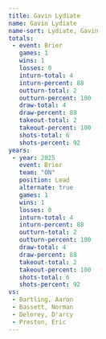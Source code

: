 ```yaml
---
title: Gavin Lydiate
name: Gavin Lydiate
name-sort: Lydiate, Gavin
totals:
 - event: Brier
   games: 1
   wins: 1
   losses: 0
   inturn-total: 4
   inturn-percent: 88
   outturn-total: 2
   outturn-percent: 100
   draw-total: 4
   draw-percent: 88
   takeout-total: 2
   takeout-percent: 100
   shots-total: 6
   shots-percent: 92
years:
 - year: 2025
   event: Brier
   team: "ON"
   position: Lead
   alternate: true
   games: 1
   wins: 1
   losses: 0
   inturn-total: 4
   inturn-percent: 88
   outturn-total: 2
   outturn-percent: 100
   draw-total: 4
   draw-percent: 88
   takeout-total: 2
   takeout-percent: 100
   shots-total: 6
   shots-percent: 92
vs:
 - Bartling, Aaron
 - Bassett, Norman
 - Delorey, D'arcy
 - Preston, Eric
---
```


